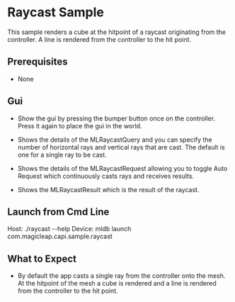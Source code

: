 # Raycast Sample

This sample renders a cube at the hitpoint of a raycast originating
from the controller.  A line is rendered from the controller to the
hit point.

## Prerequisites
  - None

## Gui
  - Show the gui by pressing the bumper button once on the
    controller.  Press it again to place the gui in the world.

  - Shows the details of the MLRaycastQuery and you can specify the
    number of horizontal rays and vertical rays that are cast.  The
    default is one for a single ray to be cast.

  - Shows the details of the MLRaycastRequest allowing you to toggle
    Auto Request which continuously casts rays and receives results.

  - Shows the MLRaycastResult which is the result of the raycast.

## Launch from Cmd Line

Host: ./raycast --help
Device: mldb launch com.magicleap.capi.sample.raycast

## What to Expect

 - By default the app casts a single ray from the controller onto the
   mesh.  At the hitpoint of the mesh a cube is rendered and a line is
   rendered from the controller to the hit point.
